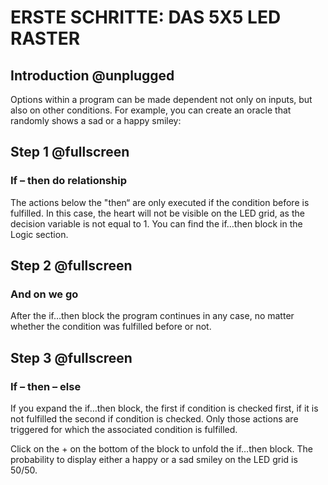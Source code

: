 # ERSTE SCHRITTE: DAS 5X5 LED RASTER

## Introduction @unplugged

Options within a program can be made dependent not only on inputs, but also on other conditions. For example, you can create an oracle that randomly shows a sad or a happy smiley:

## Step 1 @fullscreen

### If – then do relationship
The actions below the "then“ are only executed if the condition before is fulfilled.
In this case, the heart will not be visible on the LED grid, as the decision variable is not equal to 1. You can find the if…then block in the Logic section.

## Step 2 @fullscreen

### And on we go
After the if…then block the program continues in any case, no matter whether the condition was fulfilled before or not.

## Step 3 @fullscreen

### If – then – else
If you expand the if…then block, the first if condition is checked first, if it is not fulfilled the second if condition is checked. Only those actions are triggered for which the associated condition is fulfilled.

Click on the + on the bottom of the block to unfold the if…then block. The probability to display either a happy or a sad smiley on the LED grid is 50/50.
